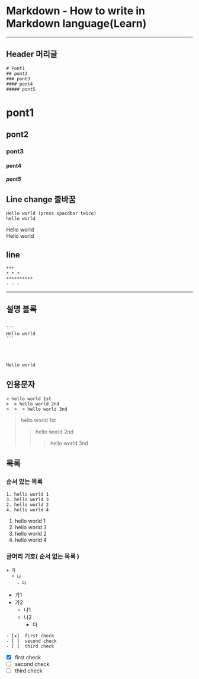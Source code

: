# Markdown - How to write in Markdown language(Learn)  
***
## Header 머리글
```
# Pont1  
## pont2  
### pont3  
#### pont4  
##### pont5  
```
# pont1  
## pont2  
### pont3
#### pont4  
##### pont5

## Line change 줄바꿈
```
Hello world (press spacdbar twice) 
hello world
```

Hello world  
Hello world

## line
```
***
* * * 
**********
- - -
```

***

## 설명 블록

<pre>
<code>
```  
Hello world
```  
</pre>
</code>   


```
Hello world
```

## 인용문자 


```
> hello world 1st
>  > hello world 2nd
>  >  > hello world 3nd
```

> hello world 1st
>   > hello world 2nd
>   >   > hello world 3nd 

## 목록 
### 순서 있는 목록
```
1. hello world 1
3. hello world 3
2. hello world 2
4. hello world 4
```

1. hello world 1
3. hello world 3
2. hello world 2
4. hello world 4

### 글머리 기호( 순서 없는 목록 )
```
+ 가
  * 나
    - 다
```
+ 가1
+ 가2
  * 나1
  * 나2
      - 다

```
- [x]  first check  
- [ ]  second check  
- [ ]  third check  
```
- [x]  first check  
- [ ]  second check  
- [ ]  third check  
